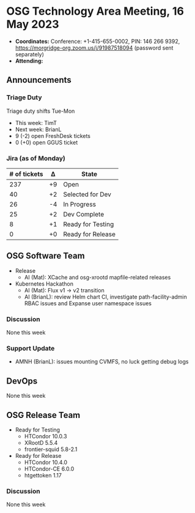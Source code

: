 # OSG Technology Area Meeting, 16 May 2023

-   **Coordinates:** Conference: +1-415-655-0002, PIN: 146 266 9392,
    <https://morgridge-org.zoom.us/j/91987518094> (password sent separately)
-   **Attending:**

## Announcements

### Triage Duty

Triage duty shifts Tue-Mon

-   This week: TimT
-   Next week: BrianL
-   9 (-2) open FreshDesk tickets
-   0 (+0) open GGUS ticket

### Jira (as of Monday)

| # of tickets | &Delta; | State             |
|--------------|---------|-------------------|
| 237          | +9      | Open              |
| 40           | +2      | Selected for Dev  |
| 26           | -4      | In Progress       |
| 25           | +2      | Dev Complete      |
| 8            | +1      | Ready for Testing |
| 0            | +0      | Ready for Release |

## OSG Software Team

-   Release
    -   AI (Mat): XCache and osg-xrootd mapfile-related releases
-   Kubernetes Hackathon
    -   AI (Mat): Flux v1 -> v2 transition
    -   AI (BrianL): review Helm chart CI, investigate path-facility-admin RBAC issues and Expanse user namespace issues

### Discussion

None this week

### Support Update

-   AMNH (BrianL): issues mounting CVMFS, no luck getting debug logs

## DevOps

None this week

## OSG Release Team

-   Ready for Testing
    -   HTCondor 10.0.3
    -   XRootD 5.5.4
    -   frontier-squid 5.8-2.1
-   Ready for Release
    -   HTCondor 10.4.0
    -   HTCondor-CE 6.0.0
    -   htgettoken 1.17

### Discussion

None this week

